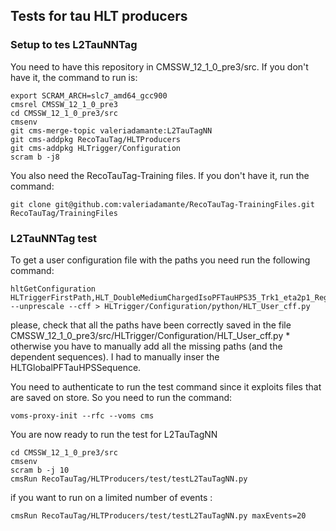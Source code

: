 ## Tests for tau HLT producers

### Setup to tes L2TauNNTag
You need to have this repository in CMSSW_12_1_0_pre3/src. If you don't have it, the command to run is:
```
export SCRAM_ARCH=slc7_amd64_gcc900
cmsrel CMSSW_12_1_0_pre3
cd CMSSW_12_1_0_pre3/src
cmsenv  
git cms-merge-topic valeriadamante:L2TauTagNN
git cms-addpkg RecoTauTag/HLTProducers
git cms-addpkg HLTrigger/Configuration
scram b -j8
```

You also need the RecoTauTag-Training files. If you don't have it, run the command:
```
git clone git@github.com:valeriadamante/RecoTauTag-TrainingFiles.git RecoTauTag/TrainingFiles
```


### L2TauNNTag test
To get a user configuration file with the paths you need run the following command:
```
hltGetConfiguration HLTriggerFirstPath,HLT_DoubleMediumChargedIsoPFTauHPS35_Trk1_eta2p1_Reg_v4,HLTGlobalPFTauHPSSequence,HLTriggerFinalPath --unprescale --cff > HLTrigger/Configuration/python/HLT_User_cff.py
```

please, check that all the paths have been correctly saved in the file CMSSW_12_1_0_pre3/src/HLTrigger/Configuration/HLT_User_cff.py *  otherwise you have to manually add all the missing paths (and the dependent sequences). I had to manually inser the HLTGlobalPFTauHPSSequence.


You need to authenticate to run the test command since it exploits files that are saved on store. So you need to run the command:
```
voms-proxy-init --rfc --voms cms
```

You are now ready to run the test for L2TauTagNN
```
cd CMSSW_12_1_0_pre3/src
cmsenv
scram b -j 10
cmsRun RecoTauTag/HLTProducers/test/testL2TauTagNN.py
```

if you want to run on a limited number of events :
```
cmsRun RecoTauTag/HLTProducers/test/testL2TauTagNN.py maxEvents=20
```
